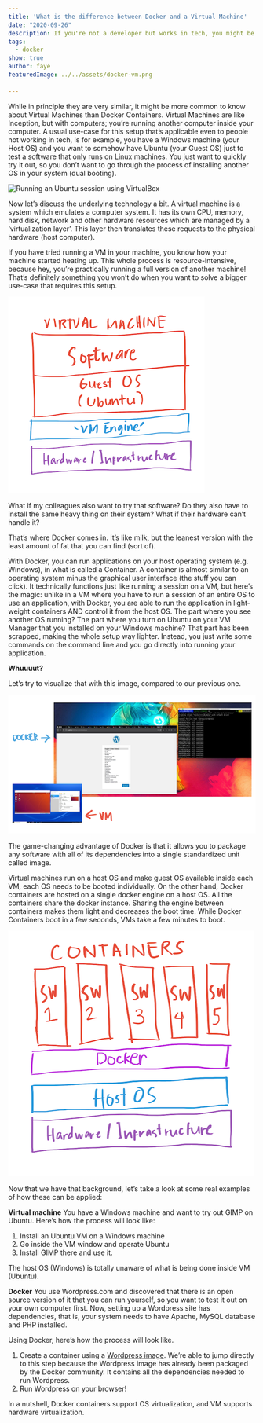 ```yaml
---
title: 'What is the difference between Docker and a Virtual Machine'
date: "2020-09-26"
description: If you're not a developer but works in tech, you might be hearing about Docker a lot. Let's try to compare that with something similar to it that you might know about— Virtual Machines.
tags:
  - docker
show: true
author: faye
featuredImage: ../../assets/docker-vm.png

---
```


While in principle they are very similar, it might be more common to know about Virtual Machines than Docker Containers. Virtual Machines are like Inception, but with computers; you’re running another computer inside your computer. A usual use-case for this setup that’s applicable even to people not working in tech, is for example, you have a Windows machine (your Host OS) and you want to somehow have Ubuntu (your Guest OS) just to test a software that only runs on Linux machines. You just want to quickly try it out, so you don’t want to go through the process of installing another OS in your system (dual booting).

![Running an Ubuntu session using VirtualBox](ubuntu-vm.png)

Now let’s discuss the underlying technology a bit. A virtual machine is a system which emulates a computer system. It has its own CPU, memory, hard disk, network and other hardware resources which are managed by a ‘virtualization layer’. This layer then translates these requests to the physical hardware (host computer).

If you have tried running a VM in your machine, you know how your machine started heating up. This whole process is resource-intensive, because hey, you’re practically running a full version of another machine! That’s definitely something you won’t do when you want to solve a bigger use-case that requires this setup.

![Virtual Machine Simple Architecture](vm-architecture.png)


What if my colleagues also want to try that software? Do they also have to install the same heavy thing on their system? What if their hardware can’t handle it?

That’s where Docker comes in. It’s like milk, but the leanest version with the least amount of fat that you can find (sort of).

With Docker, you can run applications on your host operating system (e.g. Windows), in what is called a Container. A container is almost similar to an operating system minus the graphical user interface (the stuff you can click). It technically functions just like running a session on a VM, but here’s the magic: unlike in a VM where you have to run a session of an entire OS to use an application, with Docker, you are able to run the application in light-weight containers AND control it from the host OS. The part where you see another OS running? The part where you turn on Ubuntu on your VM Manager that you installed on your Windows machine? That part has been scrapped, making the whole setup way lighter. Instead, you just write some commands on the command line and you go directly into running your application.

__Whuuuut?__

Let’s try to visualize that with this image, compared to our previous one.

![Docker vs VM Visualized](docker-vm.png)

The game-changing advantage of Docker is that it allows you to package any software with all of its dependencies into a single standardized unit called image.

Virtual machines run on a host OS and make guest OS available inside each VM, each OS needs to be booted individually. On the other hand, Docker containers are hosted on a single docker engine on a host OS. All the containers share the docker instance. Sharing the engine between containers makes them light and decreases the boot time. While Docker Containers boot in a few seconds, VMs take a few minutes to boot. 

![Docker Architecture](docker-architecture.png)

Now that we have that background, let’s take a look at some real examples of how these can be applied:

**Virtual machine**
You have a Windows machine and want to try out GIMP on Ubuntu. Here’s how the process will look like:
1. Install an Ubuntu VM on a Windows machine
2. Go inside the VM window and operate Ubuntu
3. Install GIMP there and use it.

The host OS (Windows) is totally unaware of what is being done inside VM (Ubuntu).

**Docker**
You use Wordpress.com and discovered that there is an open source version of it that you can run yourself, so you want to test it out on your own computer first. Now, setting up a Wordpress site has dependencies, that is, your system needs to have Apache, MySQL database and PHP installed.

Using Docker, here’s how the process will look like.
1. Create a container using a [Wordpress image](https://hub.docker.com/_/wordpress). We’re able to jump directly to this step because the Wordpress image has already been packaged by the Docker community. It contains all the dependencies needed to run Wordpress.
2. Run Wordpress on your browser!

In a nutshell, Docker containers support OS virtualization, and VM supports hardware virtualization.